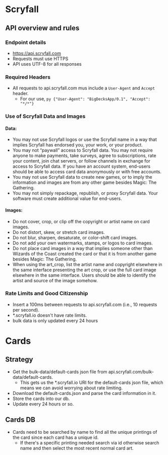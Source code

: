 # Scryfall

## API overview and rules
### Endpoint details
- https://api.scryfall.com
- Requests must use HTTPS
- API uses UTF-8 for all responses

### Required Headers
- All requests to api.scryfall.com mus include a `User-Agent` and `Accept` header.
    - For our use, `py {"User-Agent": "BigDecksApp/0.1", "Accept": "*/*"}`

### Use of Scryfall Data and Images
#### Data:
- You may not use Scryfall logos or use the Scryfall name in a way that implies Scryfall has endorsed you, your work, or your product.
- You may not “paywall” access to Scryfall data. You may not require anyone to make payments, take surveys, agree to subscriptions, rate your content, join chat servers, or follow channels in exchange for access to Scryfall data. If you have an account system, end-users should be able to access card data anonymously or with free accounts.
- You may not use Scryfall data to create new games, or to imply the information and images are from any other game besides Magic: The Gathering.
- You may not simply repackage, republish, or proxy Scryfall data. Your software must create additional value for end-users.

#### Images:
- Do not cover, crop, or clip off the copyright or artist name on card images.
- Do not distort, skew, or stretch card images.
- Do not blur, sharpen, desaturate, or color-shift card images.
- Do not add your own watermarks, stamps, or logos to card images.
- Do not place card images in a way that implies someone other than Wizards of the Coast created the card or that it is from another game besides Magic: The Gathering.
- When using the art_crop, list the artist name and copyright elsewhere in the same interface presenting the art crop, or use the full card image elsewhere in the same interface. Users should be able to identify the artist and source of the image somehow.

### Rate Limits and Good Citizenship
- Insert a 100ms between requests to api.scryfall.com (i.e., 10 requests per second).
- *.scryfall.io doesn't have rate limits.
- bulk data is only updated every 24 hours


# Cards

## Strategy
- Get the bulk-data/default-cards json file from api.scryfall.com/bulk-data/default-cards.
    - This gets us the *.scryfall.io URI for the default-cards json file, which means we can avoid worrying about rate limiting.
- Download the default-cards.json and parse the card information in it.
- Store the cards into our db.
- Update every 24 hours or so.

## Cards DB
- Cards need to be searched by name to find all the unique printings of the card since each card has a unique id.
    - If there's a specific printing needed search via id otherwise search name and then select the most recent normal card art.
